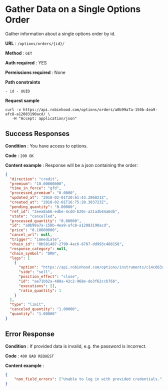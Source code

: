 # Gather Data on a Single Options Order

Gather information about a single options order by id.

**URL** : `/options/orders/{id}/`

**Method** : `GET`

**Auth required** : YES

**Permissions required** : None

**Path constraints**

    - id - UUID

**Request sample**

```
curl -v https://api.robinhood.com/options/orders/a0b99a7a-150b-4ea9-afc8-a12083190acd/ \
   -H "Accept: application/json"
```

## Success Responses

**Condition** : You have access to options.

**Code** : `200 OK`

**Content example** : Response will be a json containing the order:

```json
{
  "direction": "credit",
  "premium": "10.00000000",
  "time_in_force": "gfd",
  "processed_premium": "0.0000",
  "updated_at": "2018-02-01T20:61:43.286021Z",
  "created_at": "2018-02-01T16:75:20.303723Z",
  "pending_quantity": "0.00000",
  "ref_id": "2eea8ab6-edbe-4cdd-b20c-a21a3b44a6db",
  "state": "cancelled",
  "processed_quantity": "0.00000",
  "id": "a0b99a7a-150b-4ea9-afc8-a12083190acd",
  "price": "0.10000000",
  "cancel_url": null,
  "trigger": "immediate",
  "chain_id": "8b581487-2790-4ac6-8787-dd993c488158",
  "response_category": null,
  "chain_symbol": "DRN",
  "legs": [
    {
      "option": "https://api.robinhood.com/options/instruments/c14c663a-25d8-49c5-bfe6-4a4b83ed0593/",
      "side": "sell",
      "position_effect": "close",
      "id": "ae71bb2a-488a-42c2-968e-de3f62ccb76b",
      "executions": [],
      "ratio_quantity": 1
    }
  ],
  "type": "limit",
  "canceled_quantity": "1.00000",
  "quantity": "1.00000"
}
```

## Error Response

**Condition** : If provided data is invalid, e.g. the password is incorrect.

**Code** : `400 BAD REQUEST`

**Content example** :

```json
{
    "non_field_errors": ["Unable to log in with provided credentials."]
}
```

